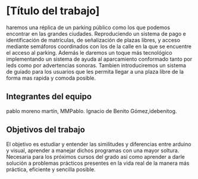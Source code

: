 # [Título del trabajo]

haremos una réplica de un parking público como los que podemos encontrar en las grandes ciudades. Reproduciendo un sistema de pago e identificación de matrículas, de señalización de plazas libres, y acceso mediante semáforos coordinados con los de la calle en la que se encuentre el acceso al parking. Además le daremos un toque más tecnológico implementando un sistema de ayuda al aparcamiento conformado tanto por leds como por advertencias sonoras.  Tambien introduciremos un sistema de guiado para los usuarios que les permita llegar a una plaza libre de la forma mas rapida y comoda posible.

## Integrantes del equipo
pablo moreno martín, MMPablo.
Ignacio de Benito Gómez,idebenitog.

## Objetivos del trabajo
El objetivo es estudiar y entender las similitudes y diferencias entre arduino y visual, aprender a manejar dichos programas con una mayor soltura. Necesaria para los próximos cursos del grado así como aprender a darle solución a problemas prácticos presentes en la vida real de la manera más práctica, eficiente y sencilla posible. 
